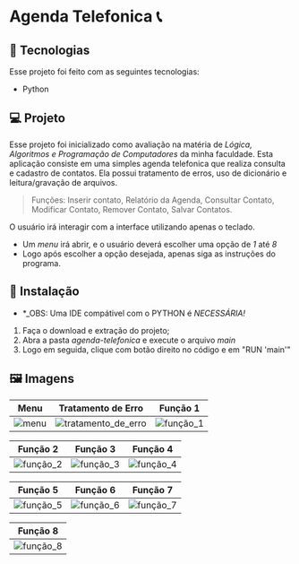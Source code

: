 # Agenda Telefonica 📞

## 🚀 Tecnologias
Esse projeto foi feito com as seguintes tecnologias:
+ Python

## 💻 Projeto
Esse projeto foi inicializado como avaliação na matéria de *_Lógica, Algoritmos e Programação de Computadores_* da minha faculdade. Esta aplicação consiste em uma simples agenda telefonica que realiza consulta e cadastro de contatos. Ela possui tratamento de erros, uso de dicionário e leitura/gravação de arquivos.

> Funções: Inserir contato, Relatório da Agenda, Consultar Contato, Modificar Contato, Remover Contato, Salvar Contatos.

O usuário irá interagir com a interface utilizando apenas o teclado.
+ Um *menu* irá abrir, e o usuário deverá escolher uma opção de *1* até *8*
+ Logo após escolher a opção desejada, apenas siga as instruções do programa.

## 🧰 Instalação
+ *_OBS: Uma IDE compátivel com o PYTHON é *_NECESSÁRIA!_*
1. Faça o download e extração do projeto;
2. Abra a pasta _agenda-telefonica_ e execute o arquivo _main_ 
3. Logo em seguida, clique com botão direito no código e em "RUN 'main'"

## 🖼 Imagens
| Menu  | Tratamento de Erro | Função 1 |
|---|---|---|
|![menu](https://user-images.githubusercontent.com/80803417/187482519-23536b4f-e728-43c9-b496-e5fb109b59fb.png)|![tratamento_de_erro](https://user-images.githubusercontent.com/80803417/187482540-013c99eb-7d69-43ee-8cba-f96c7f82c0f8.png)| ![função_1](https://user-images.githubusercontent.com/80803417/187482547-e3e58cad-abe2-4b0e-855c-702aca1790ff.png)|

| Função 2 | Função 3 | Função 4 |
|---|---|---|
|![função_2](https://user-images.githubusercontent.com/80803417/187482911-66ea359a-ddb7-44a4-bff3-7ce0907d72aa.png)|![função_3](https://user-images.githubusercontent.com/80803417/187483030-cd6dfad3-41e5-4a7f-9697-778ec5471942.png)|![função_4](https://user-images.githubusercontent.com/80803417/187483077-c5a80338-f834-4086-aa39-3d18abb46af7.png)

| Função 5 | Função 6 | Função 7 |
|---|---|---|
|![função_5](https://user-images.githubusercontent.com/80803417/187483298-e12dfa5a-6a67-4d55-9872-2fe655befee1.png)|![função_6](https://user-images.githubusercontent.com/80803417/187483309-933fe11b-fb64-427e-96eb-bf4647d82954.png)|![função_7](https://user-images.githubusercontent.com/80803417/187483323-22b31d36-2a12-42cb-91e6-0438d127c299.png)

| Função 8 |
|---|
|![função_8](https://user-images.githubusercontent.com/80803417/187483461-34e5be2e-185f-4e2d-bfe7-ed31ee0e8952.png)|

